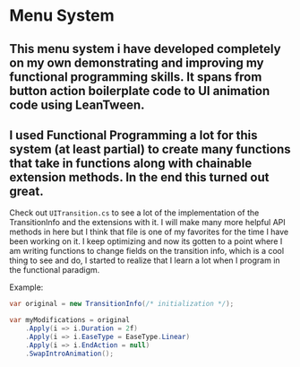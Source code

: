 # Menu System
## This menu system i have developed completely on my own demonstrating and improving my functional programming skills. It spans from button action boilerplate code to UI animation code using LeanTween.
## I used Functional Programming a lot for this system (at least partial) to create many functions that take in functions along with chainable extension methods. In the end this turned out great.


Check out `UITransition.cs` to see a lot of the implementation of the TransitionInfo and the extensions with it. I will make many more helpful API methods in here but I think that file is one of my favorites for the time I have been working on it. I keep optimizing and now its gotten to a point where I am writing functions to change fields on the transition info, which is a cool thing to see and do, I started to realize that I learn a lot when I program in the functional paradigm.

Example:

```cs
var original = new TransitionInfo(/* initialization */);

var myModifications = original
    .Apply(i => i.Duration = 2f)
    .Apply(i => i.EaseType = EaseType.Linear)
    .Apply(i => i.EndAction = null)
    .SwapIntroAnimation();
```
